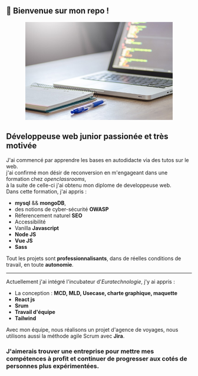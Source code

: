 👋 Bienvenue sur mon repo !
-----------------
<p align="center"> <img width="400" src="https://github.com/Carolionne/Carolionne/blob/main/bg.jpg"> </p>

## Développeuse web junior **passionée** et **très motivée**
 J'ai commencé par apprendre les bases en autodidacte via des tutos sur le web.  
 j'ai confirmé mon désir de reconversion en m'engageant dans une formation chez *openclassrooms*,  
 à la suite de celle-ci j'ai obtenu mon diplome de developpeuse web.  
 Dans cette formation, j'ai appris :
 - **mysql** && **mongoDB**, 
 - des notions de cyber-sécurité **OWASP**
 - Réferencement naturel **SEO**
 - Accessibilité
 - Vanilla **Javascript** 
 - **Node JS**
 - **Vue JS**
 - **Sass**  
 
   
 Tout les projets sont **professionnalisants**, dans de réelles conditions de travail, en toute **autonomie**.
 
 ----------------------------------
Actuellement j'ai intégré l'incubateur d'*Euratechnologie*, j'y ai appris :  
- La conception : **MCD, MLD, Usecase, charte graphique, maquette**
-  **React js**
-  **Srum**
-  **Travail d'équipe**
-  **Tailwind**


Avec mon équipe, nous réalisons un projet d'agence de voyages, nous utilisons aussi la méthode agile Scrum avec **Jira**.

### J'aimerais trouver une entreprise pour mettre mes compétences à profit et continuer de progresser aux cotés de personnes plus expérimentées.

